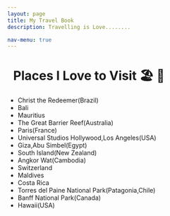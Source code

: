```yaml
---
layout: page
title: My Travel Book
description: Travelling is Love........

nav-menu: true
---
```


# &nbsp; Places I Love to Visit 🏖 &#128509; 

 - Christ the Redeemer(Brazil)   
 - Bali      
 - Mauritius   
 - The Great Barrier Reef(Australia)   
 - Paris(France)   
 - Universal Studios Hollywood,Los Angeles(USA)    
 - Giza,Abu Simbel(Egypt)    
 - South Island(New Zealand)        
 - Angkor Wat(Cambodia)     
 - Switzerland       
 - Maldives        
 - Costa Rica   
 - Torres del Paine National Park(Patagonia,Chile)         
 - Banff National Park(Canada)       
 - Hawaii(USA)
 

